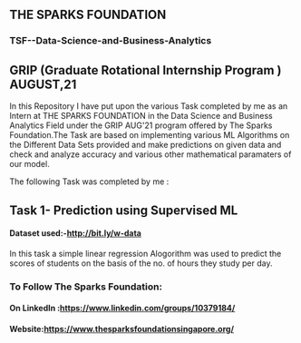 ## THE SPARKS FOUNDATION

### TSF--Data-Science-and-Business-Analytics
 
## GRIP (Graduate Rotational Internship Program ) AUGUST,21 

In this Repository I have put upon the various Task completed by me as an Intern at THE SPARKS FOUNDATION in the Data Science and Business Analytics Field under the GRIP AUG'21 program offered by The Sparks Foundation.The  Task are based on implementing various ML Algorithms on the Different Data Sets provided and make predictions on given data and check and analyze accuracy and various other mathematical paramaters of our model.
 
 The following Task was completed by me :
 ## Task 1- Prediction using Supervised ML
 #### Dataset used:-http://bit.ly/w-data
 In this task a simple linear regression Alogorithm was used to predict the scores of students on the basis of the no. of hours they study per day.
 
 
### To Follow The Sparks Foundation: 
#### On LinkedIn :https://www.linkedin.com/groups/10379184/
#### Website:https://www.thesparksfoundationsingapore.org/
